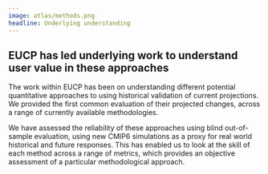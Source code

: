 ```yaml
---
image: atlas/methods.png
headline: Underlying understanding
---
```


## EUCP has led underlying work to understand user value in these approaches

The work within EUCP has been on understanding different potential quantitative approaches to using historical validation of current projections.  We provided the first common evaluation of their projected changes, across a range of currently available methodologies. 

We have assessed the reliability of these approaches using blind out-of-sample evaluation, using new CMIP6 simulations as a proxy for real world historical and future responses.  This has enabled us to look at the skill of each method across a range of metrics, which provides an objective assessment of a particular methodological approach.
